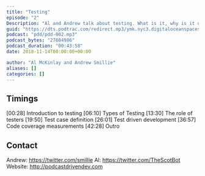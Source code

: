 ```yaml
---
title: "Testing"
episode: "2"
Description: "Al and Andrew talk about testing. What is it, why is it useful, who should do it, etc..."
guid: "https://dts.podtrac.com/redirect.mp3/ymk.nyc3.digitaloceanspaces.com/pdd-2.mp3"
podcast: "pdd/pdd-002.mp3"
podcast_bytes: "27684986"
podcast_duration: "00:43:58"
date: 2018-11-14T00:00:00+00:00

author: "Al McKinlay and Andrew Smillie"
aliases: []
categories: []
---
```


## Timings

[00:28] Introduction to testing
[06:10] Types of Testing
[13:30] The role of testers
[19:50] Test case definition
[26:01] Test driven development
[36:57] Code coverage measurements
[42:28] Outro

## Contact

Andrew: https://twitter.com/smillie
Al: https://twitter.com/TheScotBot
Website: http://podcastdrivendev.com

